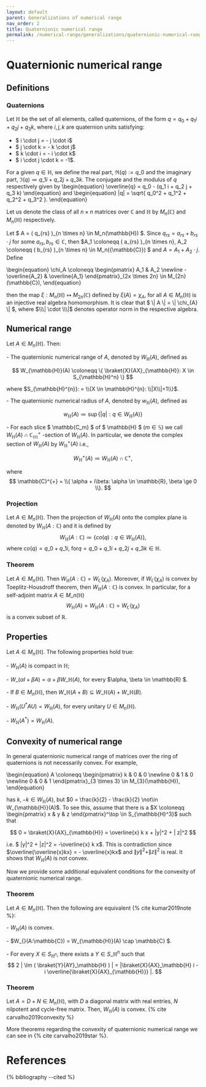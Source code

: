 ```yaml
---
layout: default
parent: Generalizations of numerical range
nav_order: 2
title: Quaternionic numerical range
permalink: /numerical-range/generalizations/quaternionic-numerical-range/
---
```

# Quaternionic numerical range

## Definitions

### Quaternions

Let $\mathbb{H}$ be the set of all elements, called quaternions, of the
form $q = q_{0}+q_{1}i+q_{2}j+q_{3}k$,  where $i,j,k$ are quaternion
units satisfying:
-  $ i \cdot j = - j \cdot i$
-  $ j \cdot k = - k \cdot j$
-  $ k \cdot i = - i \cdot k$
-  $ i \cdot j \cdot k = -1$.


For a given $q \in \mathbb{H}$, we define the real
part, $\Re (q):= q\_{0}$  and the imaginary part, $\Im (q)\coloneqq q\_{1}i+q\_{2}j+q\_{3}k$. The conjugate and the modulus of $q$ respectively given by
\begin{equation}
\overline{q} = q_0 - (q_1 i + q_2 j + q_3 k)
\end{equation}
and
\begin{equation}
|q| = \sqrt{ q_0^2 + q_1^2 + q_2^2 + q_3^2 }.
\end{equation}

Let us denote the class of all $n\times n$ matrices over $\mathbb{C}$
and $\mathbb{H}$ by $M_{n}(\mathbb{C})$ and $M_{n}(\mathbb{H})$
respectively.

Let $ A = \( q_{rs} \)\_{n \times n} \in M_n(\mathbb{H}) $.
Since
$q_{rs} = a_{rs} + b_{rs} \cdot j$  for some  $a_{rs}, b_{rs} \in \mathbb{C}$,
then
$A_1 \coloneqq \( a_{rs} \)\_{n \times n}, A_2 \coloneqq \( b_{rs} \)\_{n \times n} \in M_n({\mathbb{C}}) $ and $A = A_1 + A_2 \cdot j$. Define


\begin{equation}
\chi_A \coloneqq \begin{pmatrix} A_1 & A_2 \newline - \overline{A_2} & \overline{A_1} \end{pmatrix}\_{2x \times 2n} \in M_{2n}(\mathbb{C}),
\end{equation}

 then the map $\xi: M_n(\mathbb{H}) \mapsto M_{2n}(\mathbb{C})$
defined by $\xi(A) = \chi_A$, for all $A \in M_n(\mathbb{H})$ is an injective
real algebra homomorphism.
 It is clear that $ \\\| A \\\| = \\\| \chi_{A} \\\| $,
where $\\\| \cdot \\\|$ denotes operator norm in the respective algebra.

## Numerical range

Let $A \in M_{n}(\mathbb{H})$. Then:

\- The quaternionic numerical range of $A$, denoted by
$W_{\mathbb{H}}(A)$, defined as

$$
W_{\mathbb{H}}(A) \coloneqq \{  \braket{X}{AX}_{\mathbb{H}}: X \in S_{\mathbb{H}^n} \}
$$

 where $S_{\mathbb{H}^{n}}: = \\{X \in \mathbb{H}^{n}:
\\|X\\|=1\\}$.

\- The quaternionic numerical radius of $A$, denoted by
$w_{\mathbb{H}}(A)$, defined as

$$
w_{\mathbb{H}}(A) \coloneqq \sup \{ |q|: q \in W_{\mathbb{H}}(A) \}
$$

\- For each slice $ \mathbb{C_m} $ of  $ \mathbb{H} $ ($m \in \mathbb{S}$)
we call $W_{\mathbb{H}}(A) \cap \mathbb{C_m}^+$ -section of $W_{\mathbb{H}}(A)$.
In particular, we denote the complex section of $W_{\mathbb{H}}(A)$ by
$W_{\mathbb{H}}^{+}(A)$ i.e.,

$$
W_{\mathbb{H}}^{+}(A) \coloneqq W_{\mathbb{H}}(A) \cap \mathbb{C}^+,
$$

 where
 $$
 \mathbb{C}^{+} = \\{ \alpha + i\beta: \alpha \in \mathbb{R}, \beta \ge 0 \\}.
 $$



### Projection

Let $A \in M_{n}(\mathbb{H})$. Then the projection of
$W_{\mathbb{H}}(A)$ onto the complex plane is denoted by
$W_{\mathbb{H}}(A :\mathbb{C})$ and it is defined by
$$
W_{\mathbb{H}}(A :\mathbb{C}) \coloneqq \{  co(q): q \in W_{\mathbb{H}}(A) \},
$$
where $co(q) =
q\_{0}+q\_{1}i$, for$q = q\_{0}+q\_{1}i+q\_{2}j+q\_{3}k  \in \mathbb{H}$.

### Theorem

Let $A\in M_{n}(\mathbb{H})$. Then $W_{\mathbb{H}}(A:\mathbb{C}) =
W_{\mathbb{C}}(\chi_{A})$. Moreover, if $W_{\mathbb{C}}(\chi_{A})$ is
convex by Toeplitz-Housdroff theorem, then
$W_{\mathbb{H}}(A:\mathbb{C})$ is convex. In particular, for a
self-adjoint matrix $A \in   M\_{n}(\mathbb{H})$
$$
W_{\mathbb{H}}(A) = W_{\mathbb{H}}(A:\mathbb{C}) = W_{\mathbb{C}}(\chi_A)
$$
 is a convex subset of $\mathbb{R}$.

## Properties

Let $A \in M_{n}(\mathbb{H})$. The following properties hold true:

\- $W_{\mathbb{H}}(A)$ is compact in $\mathbb{H}$;

\- $W\_{}(\alpha I + \beta A) = \alpha + \beta W\_{\mathbb{H}}(A)$, for every $\alpha, \beta \in \mathbb{R} $.

\- If $B\in M_{n}(\mathbb{H})$, then $W\_{\mathbb{H}}(A+B) \subseteq W\_{\mathbb{H}}(A)+W\_{\mathbb{H}}(B)$.

\- $W_{\mathbb{H}}(U^{\ast}AU) = W_{\mathbb{H}}(A)$, for every unitary
$U \in M_{n}(\mathbb{H})$.

\- $W_{\mathbb{H}}(A^{\ast}) = W_{\mathbb{H}}(A)$.

## Convexity of numerical range

In general quaternionic numerical range of matrices over the ring of
quaternions is not necessarily convex. For example,


\begin{equation}
A \coloneqq \begin{pmatrix} k & 0 & 0 \newline 0 & 1 & 0 \newline 0 & 0 & 1 \end{pmatrix}\_{3 \times 3} \in M_{3}(\mathbb{H}),
\end{equation}



 has $k, -k \in
W_{\mathbb{H}}(A)$, but $0 = \frac{k}{2} - \frac{k}{2}  \not\in W_{\mathbb{H}}(A)$. To see this, assume that
there is a $X \coloneqq \begin{pmatrix} x & y & z  \end{pmatrix}^\top \in S_{\mathbb{H}^3}$
such that

$$
 0 = \braket{X}{AX}_{\mathbb{H}} = \overline{x} k x + |y|^2 +  | z|^2
$$

 i.e. $ \|y\|^2 + \|z\|^2 = -\overline{x} k x$. This is contradiction since $\overline{\overline{x}kx} = -
\overline{x}kx$ and $\|y\|^{2}+\|z\|^{2}$ is real. It shows that
$W_{\mathbb{H}}(A)$ is not convex.

Now we provide some additional equivalent conditions for the convexity
of quaternionic numerical range.

### Theorem

Let $A \in M_{n}(\mathbb{H})$. Then the following are equivalent
{% cite kumar2019note %}:

\- $W_{\mathbb{H}}(A)$ is convex.

\- $W\_{}(A:\mathbb{C}) = W_{\mathbb{H}}(A) \cap \mathbb{C} $.

\- For every $X \in S_{\mathbb{H}^{n}}$, there exists a $Y \in S\_{\mathbb{H}^{n}}$
such that
$$
2 |  \Im ( \braket{Y}{AY}_\mathbb{H}  ) | = |\braket{X}{AX}_\mathbb{H} i - i \overline{\braket{X}{AX}_{\mathbb{H}}}  |.
$$

### Theorem

Let $A=D+N \in M_n(\mathbb{H})$, with $D$ a diagonal matrix with real
entries, $N$ nilpotent and cycle-free matrix. Then, $W_{\mathbb{H}}(A)$
is convex. {% cite carvalho2019convexity %}

More theorems regarding the convexity of quaternionic numerical range we
can see in {% cite carvalho2019star %}.

# References

{% bibliography --cited %}
